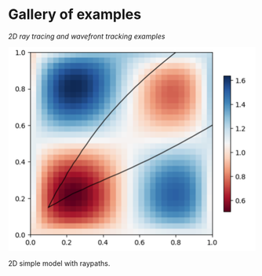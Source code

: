 # Gallery of examples



_2D ray tracing and wavefront tracking examples_

![alt text](images/simple_raypaths.png)

2D simple model with raypaths.

